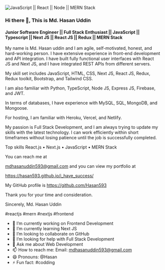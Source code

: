 ![JavaScript || React || Node || MERN Stack](https://.jpg)
### Hi there 👋, This is Md. Hasan Uddin
#### Junior Software Engineer || Full Stack Enthusiast || JavaScript || Typescript || Next JS || React JS || Redux || MERN Stack
<p>
My name is Md. Hasan uddin and I am agile, self-motivated, honest, and hard-working person.
I have extensive experience in front-end development and API integration.
I have built fully functional user interfaces with React JS and Next JS, and I have integrated REST APIs from different servers.
</p>

My skill set includes JavaScript, HTML, CSS, Next JS, React JS, Redux, Redux toolkit, Bootstrap, and Tailwind CSS.

I am also familiar with Python, TypeScript, Node JS, Express JS, Firebase, and JWT.

In terms of databases, I have experience with MySQL, SQL, MongoDB, and Mongoose.

For hosting, I am familiar with Heroku, Vercel, and Netlify.

My passion is Full Stack Development, and I am always trying to update my skills with the latest technology. I can work efficiently within short timeframes without losing patience until the job is successfully completed.

Top skills
React.js • Next.js • JavaScript • MERN Stack

You can reach me at 

mdhasanuddin593@gmail.com
and you can view my portfolio at 

https://hasan593.github.io/i_have_success/

My GitHub profile is https://github.com/Hasan593

Thank you for your time and consideration.

Sincerely,
Md. Hasan Uddin

#reactjs #mern #nextjs #frontend

- 🔭 I’m currently working on Frontend Development 
- 🌱 I’m currently learning Next JS 
- 👯 I’m looking to collaborate on GitHub 
- 🤔 I’m looking for help with Full Stack Development 
- 💬 Ask me about Web Development 
- 📫 How to reach me: Email: mdhasanuddin593@gmail.com 
- 😄 Pronouns: @Hasan 
- ⚡ Fun fact: #codding 
